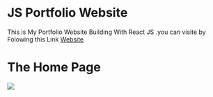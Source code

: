 # JS Portfolio Website<br>
This is My Portfolio Website Building With React JS .you can visite by Folowing this Link <a href="https://abdelali-benajaji.vercel.app/">Website</a><br>
<h1>The Home Page</h1>
<img src="%PUBLIC_URL%/Home.png" >



 
